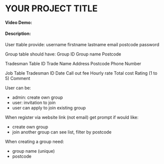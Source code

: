 # YOUR PROJECT TITLE
#### Video Demo:  <URL HERE>
#### Description:


User ttable provide:
username
firstname
lastname
email
postcode
password


Group table should have:
Group ID
Group name
Postcode


Tradesman Table
ID
Trade
Name
Address
Postcode
Phone Number


Job Table
Tradesman ID
Date
Call out fee
Hourly rate
Total cost
Rating (1 to 5)
Comment


User can be:
- admin: create own group
- user: invitation to join
- user can apply to join existing group

When register via website link (not email) get prompt if would like:
- create own group 
- join another group can see list, filter by postcode

When creating a group need:
- group name  (unique)
- postcode
